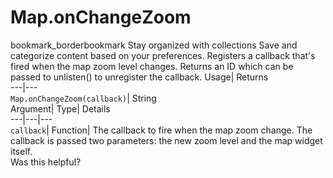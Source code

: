  
#  Map.onChangeZoom 
bookmark_borderbookmark Stay organized with collections  Save and categorize content based on your preferences.
Registers a callback that's fired when the map zoom level changes. 
Returns an ID which can be passed to unlisten() to unregister the callback.
Usage| Returns  
---|---  
`Map.onChangeZoom(callback)`| String  
Argument| Type| Details  
---|---|---  
`callback`| Function| The callback to fire when the map zoom change. The callback is passed two parameters: the new zoom level and the map widget itself.  
Was this helpful?

